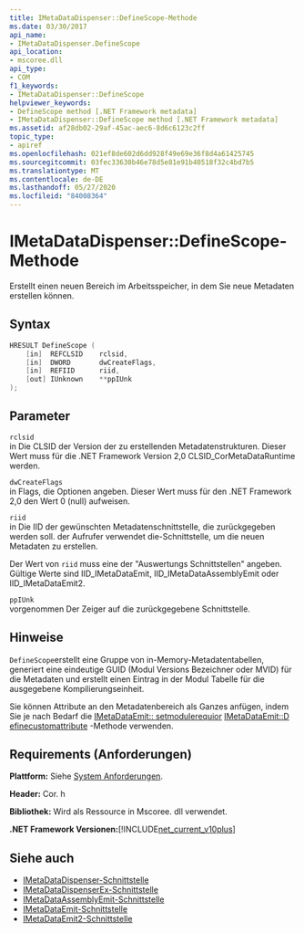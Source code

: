 ```yaml
---
title: IMetaDataDispenser::DefineScope-Methode
ms.date: 03/30/2017
api_name:
- IMetaDataDispenser.DefineScope
api_location:
- mscoree.dll
api_type:
- COM
f1_keywords:
- IMetaDataDispenser::DefineScope
helpviewer_keywords:
- DefineScope method [.NET Framework metadata]
- IMetaDataDispenser::DefineScope method [.NET Framework metadata]
ms.assetid: af28db02-29af-45ac-aec6-8d6c6123c2ff
topic_type:
- apiref
ms.openlocfilehash: 021ef8de602d6dd928f49e69e36f8d4a61425745
ms.sourcegitcommit: 03fec33630b46e78d5e81e91b40518f32c4bd7b5
ms.translationtype: MT
ms.contentlocale: de-DE
ms.lasthandoff: 05/27/2020
ms.locfileid: "84008364"
---
```

# <a name="imetadatadispenserdefinescope-method"></a>IMetaDataDispenser::DefineScope-Methode
Erstellt einen neuen Bereich im Arbeitsspeicher, in dem Sie neue Metadaten erstellen können.  
  
## <a name="syntax"></a>Syntax  
  
```cpp  
HRESULT DefineScope (  
    [in]  REFCLSID    rclsid,  
    [in]  DWORD       dwCreateFlags,  
    [in]  REFIID      riid,
    [out] IUnknown    **ppIUnk  
);  
```  
  
## <a name="parameters"></a>Parameter  
 `rclsid`  
 in Die CLSID der Version der zu erstellenden Metadatenstrukturen. Dieser Wert muss für die .NET Framework Version 2,0 CLSID_CorMetaDataRuntime werden.  
  
 `dwCreateFlags`  
 in Flags, die Optionen angeben. Dieser Wert muss für den .NET Framework 2,0 den Wert 0 (null) aufweisen.  
  
 `riid`  
 in Die IID der gewünschten Metadatenschnittstelle, die zurückgegeben werden soll. der Aufrufer verwendet die-Schnittstelle, um die neuen Metadaten zu erstellen.  
  
 Der Wert von `riid` muss eine der "Auswertungs Schnittstellen" angeben. Gültige Werte sind IID_IMetaDataEmit, IID_IMetaDataAssemblyEmit oder IID_IMetaDataEmit2.  
  
 `ppIUnk`  
 vorgenommen Der Zeiger auf die zurückgegebene Schnittstelle.  
  
## <a name="remarks"></a>Hinweise  
 `DefineScope`erstellt eine Gruppe von in-Memory-Metadatentabellen, generiert eine eindeutige GUID (Modul Versions Bezeichner oder MVID) für die Metadaten und erstellt einen Eintrag in der Modul Tabelle für die ausgegebene Kompilierungseinheit.  
  
 Sie können Attribute an den Metadatenbereich als Ganzes anfügen, indem Sie je nach Bedarf die [IMetaDataEmit:: setmodulerequior](../../../../docs/framework/unmanaged-api/metadata/imetadataemit-setmoduleprops-method.md) [IMetaDataEmit::D efinecustomattribute](imetadataemit-definecustomattribute-method.md) -Methode verwenden.  
  
## <a name="requirements"></a>Requirements (Anforderungen)  
 **Plattform:** Siehe [System Anforderungen](../../get-started/system-requirements.md).  
  
 **Header:** Cor. h  
  
 **Bibliothek:** Wird als Ressource in Mscoree. dll verwendet.  
  
 **.NET Framework Versionen:**[!INCLUDE[net_current_v10plus](../../../../includes/net-current-v10plus-md.md)]  
  
## <a name="see-also"></a>Siehe auch

- [IMetaDataDispenser-Schnittstelle](imetadatadispenser-interface.md)
- [IMetaDataDispenserEx-Schnittstelle](imetadatadispenserex-interface.md)
- [IMetaDataAssemblyEmit-Schnittstelle](imetadataassemblyemit-interface.md)
- [IMetaDataEmit-Schnittstelle](imetadataemit-interface.md)
- [IMetaDataEmit2-Schnittstelle](imetadataemit2-interface.md)
